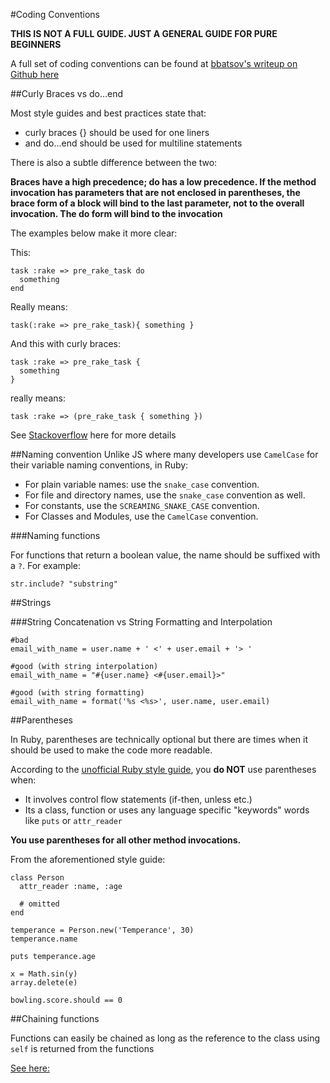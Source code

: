 #Coding Conventions

**THIS IS NOT A FULL GUIDE. JUST A GENERAL GUIDE FOR PURE BEGINNERS**

A full set of coding conventions can be found at [bbatsov's writeup on Github here](https://github.com/bbatsov/ruby-style-guide)


##Curly Braces vs do...end

Most style guides and best practices state that:

* curly braces {} should be used for one liners
* and do...end should be used for multiline statements

There is also a subtle difference between the two:

**Braces have a high precedence; do has a low precedence. If the method invocation has parameters that are not enclosed in parentheses, the brace form of a block will bind to the last parameter, not to the overall invocation. The do form will bind to the invocation**

The examples below make it more clear:

This:

```
task :rake => pre_rake_task do
  something
end
```
Really means:

```
task(:rake => pre_rake_task){ something }
```

And this with curly braces:

```
task :rake => pre_rake_task {
  something
}
```

really means:

```
task :rake => (pre_rake_task { something })
```

See [Stackoverflow](http://stackoverflow.com/questions/5587264/do-end-vs-curly-braces-for-blocks-in-ruby)  here for more details


##Naming convention
Unlike JS where many developers use ```CamelCase``` for their variable naming conventions, in Ruby:

* For plain variable names: use the ```snake_case``` convention.
* For file and directory names, use the ```snake_case``` convention as well.
* For constants, use the ```SCREAMING_SNAKE_CASE``` convention.
* For Classes and Modules, use the ```CamelCase``` convention.

###Naming functions

For functions that return a boolean value, the name should be suffixed with a ```?```. For example:

```
str.include? "substring"
```

##Strings

###String Concatenation vs String Formatting and Interpolation

```
#bad
email_with_name = user.name + ' <' + user.email + '> '
```
```
#good (with string interpolation)
email_with_name = "#{user.name} <#{user.email}>"
```
```
#good (with string formatting)
email_with_name = format('%s <%s>', user.name, user.email)
```

##Parentheses<a name="parentheses"></a>

In Ruby, parentheses are technically optional but there are times when it should be used to make the code more readable.

According to the [unofficial Ruby style guide](https://github.com/bbatsov/ruby-style-guide), you **do NOT** use parentheses when:

* It involves control flow statements (if-then, unless etc.)
* Its a class, function or uses any language specific "keywords" words like ```puts``` or ```attr_reader```

**You use parentheses for all other method invocations.**

From the aforementioned style guide:

```
class Person
  attr_reader :name, :age

  # omitted
end

temperance = Person.new('Temperance', 30)
temperance.name

puts temperance.age

x = Math.sin(y)
array.delete(e)

bowling.score.should == 0
```

##Chaining functions

Functions can easily be chained as long as the reference to the class using ```self``` is returned from the functions

[See here:](http://tjackiw.tumblr.com/post/23155838377/interview-challenge-ruby-method-chaining)

